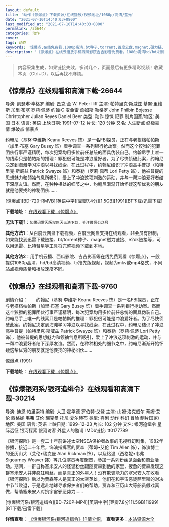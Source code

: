 ```yaml
---
layout: default
title: '动作《惊爆点》下载资源/在线播放/视频地址/1080p/高清/蓝光'
date: "2021-07-10T14:40:03+0800"
last_modified_at: "2021-07-10T14:40:03+0800"
permalink: /26644/
categories: 动作
cover:
tags: 动作
keywords: '惊爆点,在线免费看,1080p高清,bt种子,torrent,百度云盘,magnet,磁力链,迅雷下载资源'
description: '《惊爆点》在线云播放手机西瓜影院吉吉影音免费看，1080p高清bd/hd未删减完整版和tc抢先枪版，mkv/mp4格式，附带bt/torrent种子、magnet/磁力链、百度云盘、网盘资源迅雷下载链接'
---
```


>内容采集生成，如果链接失效，多试几个，页面最后有更多精彩视频！收藏本页（Ctrl+D)，以后再找不麻烦。


## 《惊爆点》在线观看和高清下载-26644

导演: 凯瑟琳·毕格罗 编剧: 匹克·金 W. Peter Iliff 主演: 帕特里克·斯威兹 基努·里维斯 加里·布塞 罗莉·佩蒂 约翰·C·麦金雷 詹姆斯·勒格罗 John Philbin Bojesse Christopher Julian Reyes Daniel Beer 类型: 动作 惊悚 犯罪 制片国家/地区: 美国 日本 语言: 英语 上映日期: 1991-07-12 片长: 120 分钟 又名: 人生断点 终极豪情 爆破点 惊暴点

约翰尼（基努·李维斯 Keanu Reeves 饰）是一名FBI探员，正在与老搭档帕帕斯（加里·布塞 Gary Busey 饰）着手调查一系列银行抢劫案。然而这个狡猾的犯罪团伙行事严谨精明，每次犯案均用多位前任总统的面具伪装自己。约翰尼手上唯一的线索只是帕帕斯的推理：罪犯很可能是冲浪爱好者。为了尽快侦破此案，约翰尼决定到海滩学习冲浪以寻找线索，在此过程中，约翰尼结识了冲浪高手普提（帕特里克·斯威兹 Patrick Swayze 饰）和泰勒（罗莉·佩蒂 Lori Petty 饰），他被普提的思想魅力和领袖气息所吸引，爱上了冲浪这项刺激的运动，并与一帮冲浪爱好者结下深厚友谊。然而，在种种相处的细节之中，约翰尼渐渐开始怀疑这帮优秀的朋友就是他要找的神秘团伙……


[惊爆点][BD-720-RMVB][英语中字][豆瓣7.4分][1.5GB][1991][BT下载/迅雷下载]

**下载地址**： [在线观看下载 《惊爆点》](https://www.btdx8.com/torrent/point_break_1991.html) 


**无法下载?**：`如果迅雷因版权原因无法下载，关注微信公众号 `

**其他方法1**：从百度云网盘下载视频，百度云网盘支持在线观看，非会员有限制，如果能找到迅雷下载链接、bt/torrent种子、magnet磁力链接、e2dk链接等，可以用迅雷、比特彗星等工具将完整视频下载到本地。

**其他方法2**：用手机云播、西瓜影院、吉吉影音等在线免费观看《惊爆点》，一般提供1080p高清、hd/bd高清视频、tc抢先版视频，视频为mkv或mp4格式，不同站点视频质量和播放速度不同。


## 《惊爆点》在线观看和高清下载-9760

剧情介绍：　　约翰尼（基努·李维斯 Keanu Reeves 饰）是一名FBI探员，正在与老搭档帕帕斯（加里·布塞 Gary Busey 饰）着手调查一系列银行抢劫案。然而这个狡猾的犯罪团伙行事严谨精明，每次犯案均用多位前任总统的面具伪装自己。约翰尼手上唯一的线索只是帕帕斯的推理：罪犯很可能是冲浪爱好者。为了尽快侦破此案，约翰尼决定到海滩学习冲浪以寻找线索，在此过程中，约翰尼结识了冲浪高手普提（帕特里克·斯威兹 Patrick Swayze 饰）和泰勒（罗莉·佩蒂 Lori Petty 饰），他被普提的思想魅力和领袖气息所吸引，爱上了冲浪这项刺激的运动，并与一帮冲浪爱好者结下深厚友谊。然而，在种种相处的细节之中，约翰尼渐渐开始怀疑这帮优秀的朋友就是他要找的神秘团伙……


惊爆点 (1991)

**下载地址**： [在线观看下载 《惊爆点》](https://www.btbtdy.me/btdy/dy9055.html) 


## 《惊爆银河系/银河追缉令》在线观看和高清下载-30214

导演: 迪恩·帕里索特 编剧: 大卫·霍华德 罗伯特·戈登 主演: 山姆·洛克威尔 蒂姆·艾伦 西格妮·韦弗 艾伦·瑞克曼 托尼·夏尔赫布 类型: 喜剧 动作 科幻 冒险 制片国家/地区: 美国 语言: 英语 上映日期: 1999-12-23 片长: 102 分钟 又名: 银河追缉令 星际远征 银河探索 银河访客 外星人的邀请 IMDb链接: tt0177789

《银河探险》是一套二十年前讲述太空NSEA保护者故事的电视科幻剧集，1982年停播，接近二十年后，饰演指挥官的贾森（蒂姆•艾伦 Tim Allen 饰），饰演博士的亚历山大（艾伦•瑞克曼 Alan Rickman 饰），以及格温（西格妮•韦弗 Sigourney Weaver 饰）等几位演员再度聚首，参加一系列粉丝见面会和商业活动。期间，一群自称塞米安人的怪诞粉丝跟随贾森到他的家里，疲惫的贾森发现这群塞米安人并非疯狂粉丝，而是真正的外星人！没有欺骗能力的塞米安人在收看《银河探险》后以为贾森等人是真正的太空英雄，他们在和宇宙恶徒萨里斯的对决中节节败退，于是远赴地球寻求保护者们的帮助，贾森和亚历山大等船员假戏真做，帮助塞米安人对抗宇宙邪恶势力……


[惊爆银河系/银河追缉令][BD-720P-MP4][英语中字][豆瓣7.8分][1.5GB][1999][BT下载/迅雷下载]

**详情查看**： [《惊爆银河系/银河追缉令》详情介绍](/movie/30214/)， **查看更多**：[本站资源大全](/movie/t/all/)

